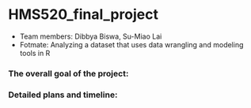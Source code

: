 # HMS520_final_project
* Team members: Dibbya Biswa, Su-Miao Lai
* Fotmate: Analyzing a dataset that uses data wrangling and modeling tools in R
### The overall goal of the project: 

### Detailed plans and timeline: 
